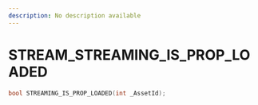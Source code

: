 ```yaml
---
description: No description available 
---
```


# STREAM\_STREAMING_IS_PROP_LOADED

```cpp
bool STREAMING_IS_PROP_LOADED(int _AssetId);
```